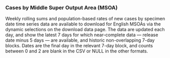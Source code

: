 ### Cases by Middle Super Output Area (MSOA)

Weekly rolling sums and population-based rates of new cases by specimen date time series data are available to download for English MSOAs via the dynamic selections on the download data page. The data are updated each day, and show the latest 7 days for which near-complete data &mdash; release date minus 5 days &mdash; are available, and historic non-overlapping 7-day blocks. Dates are the final day in the relevant 7-day block, and counts between 0 and 2 are blank in the CSV or NULL in the other formats.